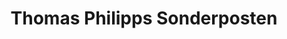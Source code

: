 ---
title: "Thomas Philipps Sonderposten"
url: /oer-erkenschwick/thomas-philipps-sonderposten/
shop: Kramladen
---